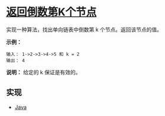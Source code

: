 # [返回倒数第K个节点](https://leetcode-cn.com/problems/kth-node-from-end-of-list-lcci/)

实现一种算法，找出单向链表中倒数第 k 个节点。返回该节点的值。

**示例：**

```
输入： 1->2->3->4->5 和 k = 2
输出： 4
```

**说明：**
给定的 k 保证是有效的。

## 实现

- [Java](https://github.com/pojozhang/playground/blob/master/solutions/java/src/main/java/playground/algorithm/KthNodeFromEndOfList.java)

